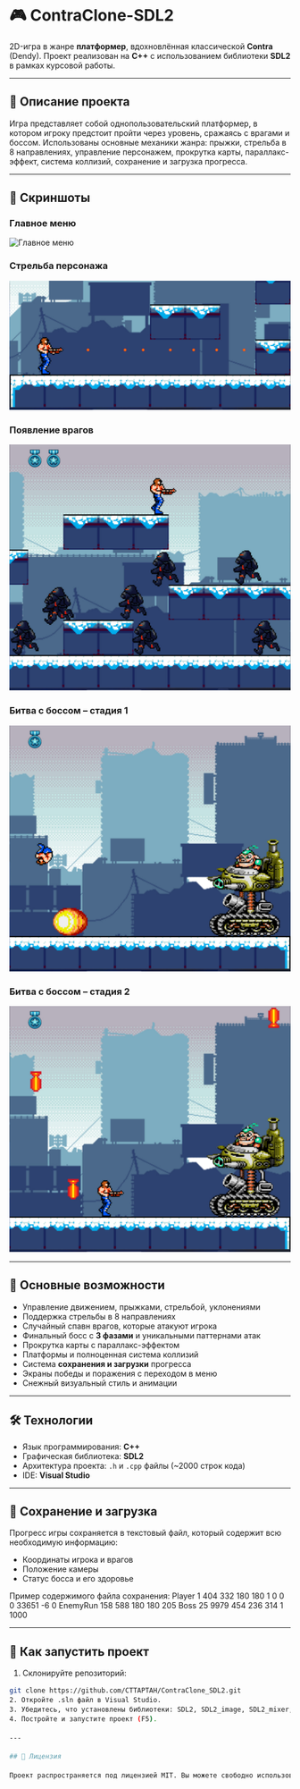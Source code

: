 # 🎮 ContraClone-SDL2

2D-игра в жанре **платформер**, вдохновлённая классической **Contra** (Dendy). Проект реализован на **C++** с использованием библиотеки **SDL2** в рамках курсовой работы.

---

## 🧩 Описание проекта

Игра представляет собой однопользовательский платформер, в котором игроку предстоит пройти через уровень, сражаясь с врагами и боссом. Использованы основные механики жанра: прыжки, стрельба в 8 направлениях, управление персонажем, прокрутка карты, параллакс-эффект, система коллизий, сохранение и загрузка прогресса.

---

## 📸 Скриншоты

### Главное меню
![Главное меню](screenshots/main_menu.png)

### Стрельба персонажа
![Стрельба](screenshots/shooting.png)

### Появление врагов
![Враги](screenshots/enemies.png)

### Битва с боссом – стадия 1
![Босс 1](screenshots/fight_boss1.png)

### Битва с боссом – стадия 2
![Босс 2](screenshots/fight_boss2.png)

---

## 🚀 Основные возможности

- Управление движением, прыжками, стрельбой, уклонениями
- Поддержка стрельбы в 8 направлениях
- Случайный спавн врагов, которые атакуют игрока
- Финальный босс с **3 фазами** и уникальными паттернами атак
- Прокрутка карты с параллакс-эффектом
- Платформы и полноценная система коллизий
- Система **сохранения и загрузки** прогресса
- Экраны победы и поражения с переходом в меню
- Снежный визуальный стиль и анимации

---

## 🛠️ Технологии

- Язык программирования: **C++**
- Графическая библиотека: **SDL2**
- Архитектура проекта: `.h` и `.cpp` файлы (~2000 строк кода)
- IDE: **Visual Studio**

---

## 💾 Сохранение и загрузка

Прогресс игры сохраняется в текстовый файл, который содержит всю необходимую информацию:
- Координаты игрока и врагов
- Положение камеры
- Статус босса и его здоровье

Пример содержимого файла сохранения:
Player 1 404 332 180 180 1 0 0 0 33651 -6 0
EnemyRun 158 588 180 180 205
Boss 25 9979 454 236 314 1 1000

---

## 🚀 Как запустить проект

1. Склонируйте репозиторий:
```bash
git clone https://github.com/CTTAPTAH/ContraClone_SDL2.git
2. Откройте .sln файл в Visual Studio.
3. Убедитесь, что установлены библиотеки: SDL2, SDL2_image, SDL2_mixer, SDL2_ttf
4. Постройте и запустите проект (F5).

---

## 📄 Лицензия

Проект распространяется под лицензией MIT. Вы можете свободно использовать, копировать, модифицировать и распространять данный код в любых целях при условии сохранения оригинальной лицензии.
